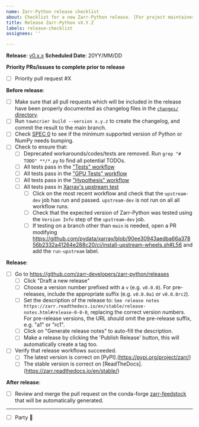 ```yaml
---
name: Zarr-Python release checklist
about: Checklist for a new Zarr-Python release. [For project maintainers only!]
title: Release Zarr-Python vX.Y.Z
labels: release-checklist
assignees: ''

---
```


**Release**: [v0.x.x](https://github.com/zarr-developers/zarr-python/milestones/?)
**Scheduled Date**: 20YY/MM/DD

**Priority PRs/issues to complete prior to release**

- [ ] Priority pull request #X

**Before release**:

- [ ] Make sure that all pull requests which will be included in the release have been properly documented as changelog files in the [`changes/` directory](https://github.com/zarr-developers/zarr-python/tree/main/changes).
- [ ] Run ``towncrier build --version x.y.z`` to create the changelog, and commit the result to the main branch.
- [ ] Check [SPEC 0](https://scientific-python.org/specs/spec-0000/#support-window) to see if the minimum supported version of Python or NumPy needs bumping.
- [ ] Check to ensure that:
  - [ ] Deprecated workarounds/codes/tests are removed. Run `grep "# TODO" **/*.py` to find all potential TODOs.
  - [ ] All tests pass in the ["Tests" workflow](https://github.com/zarr-developers/zarr-python/actions/workflows/test.yml)
  - [ ] All tests pass in the ["GPU Tests" workflow](https://github.com/zarr-developers/zarr-python/actions/workflows/gpu_test.yml)
  - [ ] All tests pass in the ["Hypothesis" workflow](https://github.com/zarr-developers/zarr-python/actions/workflows/hypothesis.yaml)
  - [ ] All tests pass in [Xarray's upstream test](https://github.com/pydata/xarray/actions/workflows/upstream-dev-ci.yaml)
    - [ ] Click on the most recent workflow and check that the `upstream-dev` job has run and passed. `upstream-dev` is not run on all all workflow runs.
    - [ ] Check that the expected version of Zarr-Python was tested using the `Version Info` step of the `upstream-dev` job.
    - [ ] If testing on a branch other than `main` is needed, open a PR modifying https://github.com/pydata/xarray/blob/90ee30943aedba66a37856b2332a41264e288c20/ci/install-upstream-wheels.sh#L56 and add the `run-upstream` label.

**Release**:

- [ ] Go to https://github.com/zarr-developers/zarr-python/releases
  - [ ] Click "Draft a new release"
  - [ ] Choose a version number prefixed with a `v` (e.g. `v0.0.0`). For pre-releases, include the appropriate suffix (e.g. `v0.0.0a1` or `v0.0.0rc2`).
  - [ ] Set the description of the release to: `See release notes https://zarr.readthedocs.io/en/stable/release-notes.html#release-0-0-0`, replacing the correct version numbers. For pre-release versions, the URL should omit the pre-release suffix, e.g. "a1" or "rc1".
  - [ ] Click on "Generate release notes" to auto-fill the description.
  - [ ] Make a release by clicking the 'Publish Release' button, this will automatically create a tag too.
- [ ] Verify that release workflows succeeded.
  - [ ] The latest version is correct on [PyPI].(https://pypi.org/project/zarr/)
  - [ ] The stable version is correct on [ReadTheDocs].(https://zarr.readthedocs.io/en/stable/)

**After release**:

- [ ] Review and merge the pull request on the conda-forge [zarr-feedstock](https://github.com/conda-forge/zarr-feedstock)
  that will be automatically generated.

---

- [ ] Party :tada:
